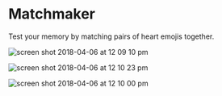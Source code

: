 # Matchmaker

Test your memory by matching pairs of heart emojis together.

![screen shot 2018-04-06 at 12 09 10 pm](https://user-images.githubusercontent.com/32348009/38431841-953ff498-3993-11e8-9993-bdb6b101f42a.png)

![screen shot 2018-04-06 at 12 10 23 pm](https://user-images.githubusercontent.com/32348009/38431848-9976b268-3993-11e8-8bbf-e3d7e381b97f.png)

![screen shot 2018-04-06 at 12 10 00 pm](https://user-images.githubusercontent.com/32348009/38431843-976c9a96-3993-11e8-945a-2e70483fce26.png)
